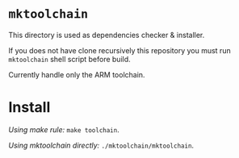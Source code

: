 `mktoolchain`
==============

This directory is used as dependencies checker & installer.

If you does not have clone recursively this repository you must run `mktoolchain` shell script before build.

Currently handle only the ARM toolchain.

# Install 

_Using make rule:_ `make toolchain`.

_Using mktoolchain directly:_ `./mktoolchain/mktoolchain`.
